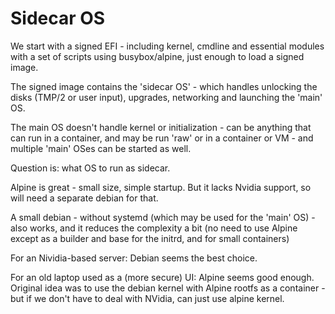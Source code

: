 # Sidecar OS

We start with a signed EFI - including kernel, cmdline and essential modules 
with a set of scripts using busybox/alpine, just enough to load a signed image.

The signed image contains the 'sidecar OS' - which handles unlocking the disks (TMP/2 or user input), upgrades, networking and launching the 'main' OS.

The main OS doesn't handle kernel or initialization - can be anything that can run in a container, and may be run 'raw' or in a container or VM - and 
multiple 'main' OSes can be started as well.

Question is: what OS to run as sidecar. 

Alpine is great - small size, simple startup. But it lacks Nvidia support, 
so will need a separate debian for that. 

A small debian - without systemd (which may be used for the 'main' OS) - also works, and it reduces the complexity a bit (no need to use Alpine except as a builder and base for the initrd, and for small containers)

For an Nividia-based server: Debian seems the best choice.

For an old laptop used as a (more secure) UI: Alpine seems good enough.
Original idea was to use the debian kernel with Alpine rootfs as a container - but if we don't have to deal with NVidia, can just use alpine kernel.